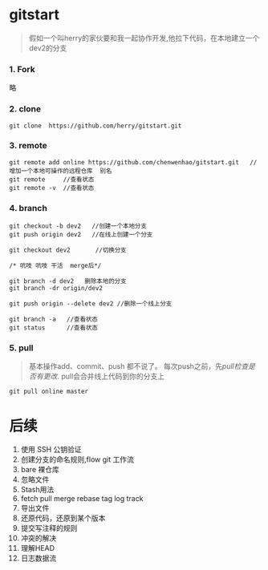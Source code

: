 # gitstart
> 假如一个叫herry的家伙要和我一起协作开发,他拉下代码，在本地建立一个dev2的分支

### 1. Fork 
略
### 2. clone
```shell
git clone  https://github.com/herry/gitstart.git
```

### 3. remote
```shell
git remote add online https://github.com/chenwenhao/gitstart.git   //增加一个本地可操作的远程仓库  别名
git remote     //查看状态
git remote -v  //查看状态
```
### 4. branch
```shell
git checkout -b dev2   //创建一个本地分支
git push origin dev2   //在线上创建一个分支

git checkout dev2       //切换分支

/* 吭吱 吭吱 干活  merge后*/

git branch -d dev2   删除本地的分支
git branch -dr origin/dev2

git push origin --delete dev2 //删除一个线上分支
					   
git branch -a   //查看状态
git status      //查看状态
```

### 5. pull 
>基本操作add、commit、push 都不说了。
>每次push之前，先*pull检查是否有更改*.
>pull会合并线上代码到你的分支上

```shell
git pull online master
```

# 后续
1. 使用 SSH 公钥验证
2. 创建分支的命名规则,flow git 工作流
3. bare 裸仓库
4. 忽略文件 
5. Stash用法
6. fetch pull merge rebase tag log track
7. 导出文件
8. 还原代码，还原到某个版本
9. 提交写注释的规则
10. 冲突的解决
11. 理解HEAD
12. 日志数据流
